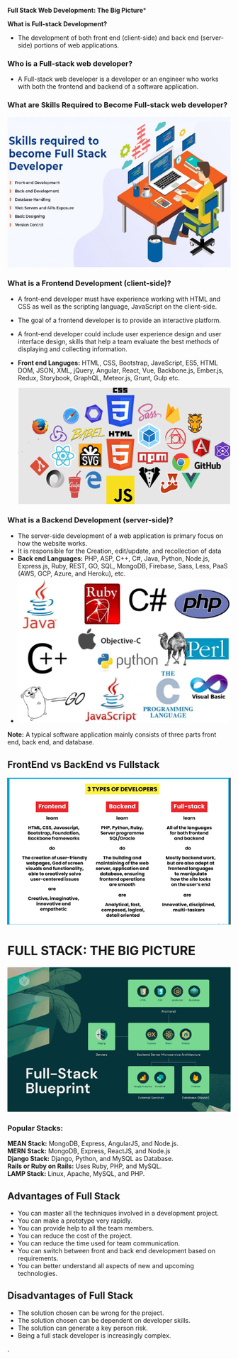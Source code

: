 **Full Stack Web Development: The Big Picture***

**What is Full-stack Development?**

-   The development of both front end (client-side) and back end (server-side) portions of web applications.

### Who is a Full-stack web developer?

-   A Full-stack web developer is a developer or an engineer who works with both the frontend and backend of a software application.

### What are Skills Required to Become Full-stack web developer?

![](media/0bcbc23bffbf780beef6063d8ff6b305.png)

### What is a Frontend Development (client-side)?

-   A front-end developer must have experience working with HTML and CSS as well as the scripting language, JavaScript on the client-side.
-   The goal of a frontend developer is to provide an interactive platform.
-   A front-end developer could include user experience design and user interface design, skills that help a team evaluate the best methods of displaying and collecting information.
-   **Front end Languges:** HTML, CSS, Bootstrap, JavaScript, ES5, HTML DOM, JSON, XML, jQuery, Angular, React, Vue, Backbone.js, Ember.js, Redux, Storybook, GraphQL, Meteor.js, Grunt, Gulp etc.

    ![](media/b27333123ae0c45a068707b78fb8ad6d.png)

### What is a Backend Development (server-side)?

-   The server-side development of a web application is primary focus on how the website works.
-   It is responsible for the Creation, edit/update, and recollection of data
-   **Back end Languages:** PHP, ASP, C++, C\#, Java, Python, Node.js, Express.js, Ruby, REST, GO, SQL, MongoDB, Firebase, Sass, Less, PaaS (AWS, GCP, Azure, and Heroku), etc.
-   **![](media/2386fbc6e7ac595a36e9633b6afa8139.png)**

**Note:** A typical software application mainly consists of three parts front end, back end, and database.

## FrontEnd vs BackEnd vs Fullstack

**![](media/5c3230f88c65594911bccb0894fc30bc.png)**

# FULL STACK: THE BIG PICTURE

![](media/085baa9e6cb57bec70508d2ac0a16a8f.png)

### Popular Stacks:

**MEAN Stack:** MongoDB, Express, AngularJS, and Node.js.  
**MERN Stack:** MongoDB, Express, ReactJS, and Node.js  
**Django Stack:** Django, Python, and MySQL as Database.  
**Rails or Ruby on Rails:** Uses Ruby, PHP, and MySQL.  
**LAMP Stack:** Linux, Apache, MySQL, and PHP.

## Advantages of Full Stack

-   You can master all the techniques involved in a development project.
-   You can make a prototype very rapidly.
-   You can provide help to all the team members.
-   You can reduce the cost of the project.
-   You can reduce the time used for team communication.
-   You can switch between front and back end development based on requirements.
-   You can better understand all aspects of new and upcoming technologies.

## Disadvantages of Full Stack

-   The solution chosen can be wrong for the project.
-   The solution chosen can be dependent on developer skills.
-   The solution can generate a key person risk.
-   Being a full stack developer is increasingly complex.

.
